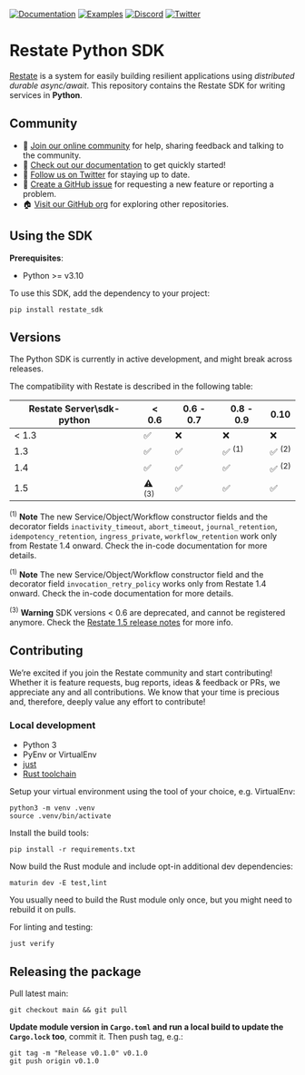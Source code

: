 [![Documentation](https://img.shields.io/badge/doc-reference-blue)](https://docs.restate.dev)
[![Examples](https://img.shields.io/badge/view-examples-blue)](https://github.com/restatedev/examples)
[![Discord](https://img.shields.io/discord/1128210118216007792?logo=discord)](https://discord.gg/skW3AZ6uGd)
[![Twitter](https://img.shields.io/twitter/follow/restatedev.svg?style=social&label=Follow)](https://twitter.com/intent/follow?screen_name=restatedev)

# Restate Python SDK

[Restate](https://restate.dev/) is a system for easily building resilient applications using *distributed durable async/await*. This repository contains the Restate SDK for writing services in **Python**.

## Community

* 🤗️ [Join our online community](https://discord.gg/skW3AZ6uGd) for help, sharing feedback and talking to the community.
* 📖 [Check out our documentation](https://docs.restate.dev) to get quickly started!
* 📣 [Follow us on Twitter](https://twitter.com/restatedev) for staying up to date.
* 🙋 [Create a GitHub issue](https://github.com/restatedev/sdk-typescript/issues) for requesting a new feature or reporting a problem.
* 🏠 [Visit our GitHub org](https://github.com/restatedev) for exploring other repositories.

## Using the SDK

**Prerequisites**:
- Python >= v3.10

To use this SDK, add the dependency to your project:

```shell
pip install restate_sdk
```

## Versions

The Python SDK is currently in active development, and might break across releases.

The compatibility with Restate is described in the following table:

| Restate Server\sdk-python | < 0.6            | 0.6 - 0.7 | 0.8 - 0.9        | 0.10             |
|---------------------------|------------------|-----------|------------------|------------------|
| < 1.3                     | ✅                | ❌         | ❌                | ❌                |
| 1.3                       | ✅                | ✅         | ✅ <sup>(1)</sup> | ✅ <sup>(2)</sup> |
| 1.4                       | ✅                | ✅         | ✅                | ✅ <sup>(2)</sup> |
| 1.5                       | ⚠ <sup>(3)</sup> | ✅         | ✅                | ✅                |

<sup>(1)</sup> **Note** The new Service/Object/Workflow constructor fields and the decorator fields `inactivity_timeout`, `abort_timeout`, `journal_retention`, `idempotency_retention`, `ingress_private`, `workflow_retention` work only from Restate 1.4 onward. Check the in-code documentation for more details.

<sup>(1)</sup> **Note** The new Service/Object/Workflow constructor field and the decorator field `invocation_retry_policy` works only from Restate 1.4 onward. Check the in-code documentation for more details.

<sup>(3)</sup> **Warning** SDK versions < 0.6 are deprecated, and cannot be registered anymore. Check the [Restate 1.5 release notes](https://github.com/restatedev/restate/releases/tag/v1.5.0) for more info.

## Contributing

We’re excited if you join the Restate community and start contributing!
Whether it is feature requests, bug reports, ideas & feedback or PRs, we appreciate any and all contributions.
We know that your time is precious and, therefore, deeply value any effort to contribute!

### Local development

* Python 3
* PyEnv or VirtualEnv
* [just](https://github.com/casey/just)
* [Rust toolchain](https://rustup.rs/)

Setup your virtual environment using the tool of your choice, e.g. VirtualEnv:

```shell
python3 -m venv .venv
source .venv/bin/activate
```

Install the build tools:

```shell
pip install -r requirements.txt
```

Now build the Rust module and include opt-in additional dev dependencies:

```shell
maturin dev -E test,lint
```

You usually need to build the Rust module only once, but you might need to rebuild it on pulls.

For linting and testing:

```shell
just verify
```

## Releasing the package

Pull latest main:

```shell
git checkout main && git pull
```

**Update module version in `Cargo.toml` and run a local build to update the `Cargo.lock` too**, commit it. Then push tag, e.g.:

```
git tag -m "Release v0.1.0" v0.1.0
git push origin v0.1.0
```
